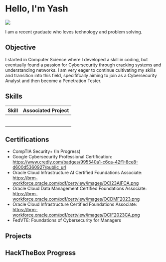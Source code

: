 # Hello, I'm Yash
<a href="https://linkedin.com/in/yashasviasuru"><img src="https://img.shields.io/badge/-LinkedIn-0072b1?&style=for-the-badge&logo=linkedin&logoColor=white" /></a>

I am a recent graduate who loves technology and problem solving.

## Objective

I started in Computer Science where I developed a skill in coding, but eventually found a passion for Cybersecurity through cracking systems and understanding networks. I am very eager to continue cultivating my skills and transition into this field, specififcally aiming to join as a Cybersecurity Analyst and then become a Penetration Tester.

## Skills

| Skill                                         | Associated Project         |
|-----------------------------------------------|----------------------------|
|           | |
|  | |
|         | |
|    | |
|                  | |
| | |



## Certifications
- CompTIA Security+ (In Progress)
- Google Cybersecurity Professional Certification: https://www.credly.com/badges/995540a1-c6ca-42f1-8ce8-d600d5360927/public_url
- Oracle Cloud Infrastructure AI Certified Foundations Associate: https://brm-workforce.oracle.com/pdf/certview/images/OCI23AIFCA.png	
- Oracle Cloud Data Management Certified Foundations Associate: https://brm-workforce.oracle.com/pdf/certview/images/OCDMF2023.png  	
- Oracle Cloud Infrastructure  Certified Foundations Associate: https://brm-workforce.oracle.com/pdf/certview/images/OCIF2023CA.png
- FedVTE: Foundations of Cybersecurity for Managers	

## Projects

## HackTheBox Progress
